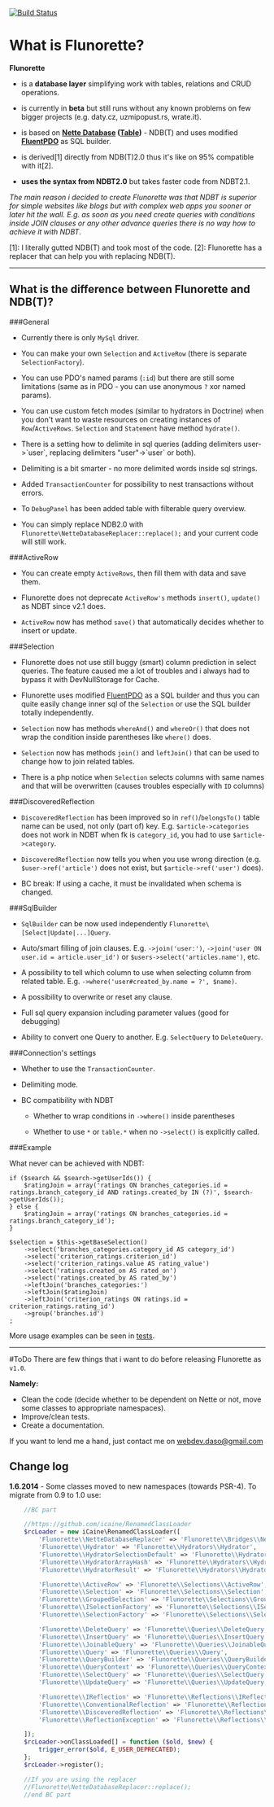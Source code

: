 [![Build Status](https://travis-ci.org/icaine/flunorette.svg?branch=master)](https://travis-ci.org/icaine/flunorette)

What is Flunorette?
===================
**Flunorette**

- is a **database layer** simplifying work with tables, relations and CRUD operations.

- is currently in **beta** but still runs without any known problems on few bigger projects (e.g. daty.cz, uzmipopust.rs, wrate.it).

- is based on **[Nette Database](http://doc.nette.org/en/2.0/database) ([Table](http://doc.nette.org/en/2.0/database-table))** - NDB(T) and uses modified **[FluentPDO](http://fluentpdo.com)** as SQL builder.

- is derived[1] directly from NDB(T)2.0 thus it's like on 95% compatible with it[2].

- **uses the syntax from NDBT2.0** but takes faster code from NDBT2.1.

*The main reason i decided to create Flunorette was that NDBT is superior for simple websites like blogs but with complex web apps you sooner or later hit the wall. E.g. as soon as you need create queries with conditions inside JOIN clauses or any other advance queries there is no way how to achieve it with NDBT*.



[1]: I literally gutted NDB(T) and took most of the code.
[2]: Flunorette has a replacer that can help you with replacing NDB(T).

---

What is the difference between Flunorette and NDB(T)?
-----------------------------------------------------

###General

- Currently there is only `MySql` driver.

- You can make your own `Selection` and `ActiveRow` (there is separate `SelectionFactory`).

- You can use PDO's named params (`:id`) but there are still some limitations (same as in PDO - you can use anonymous `?` xor named params).

- You can use custom fetch modes (similar to hydrators in Doctrine) when you don't want to waste resources on creating instances of `Row`/`ActiveRows`. `Selection` and `Statement` have method `hydrate()`.

- There is a setting how to delimite in sql queries (adding delimiters user->\`user\`, replacing delimiters "user"->\`user\` or both).

- Delimiting is a bit smarter - no more delimited words inside sql strings.

- Added `TransactionCounter` for possibility to nest transactions without errors.

- To `DebugPanel` has been added table with filterable query overview.

- You can simply replace NDB2.0 with `Flunorette\NetteDatabaseReplacer::replace();` and your current code will still work.

###ActiveRow

- You can create empty `ActiveRows`, then fill them with data and save them.

- Flunorette does not deprecate `ActiveRow's` methods `insert()`, `update()` as NDBT since v2.1 does.

- `ActiveRow` now has method `save()` that automatically decides whether to insert or update.

###Selection

- Flunorette does not use still buggy (smart) column prediction in select queries. The feature caused me a lot of troubles and i always had to bypass it with DevNullStorage for Cache.

- Flunorette uses modified [FluentPDO](http://fluentpdo.com) as a SQL builder and thus you can quite easily change inner sql of the `Selection` or use the SQL builder totally independently.

- `Selection` now has methods `whereAnd()` and `whereOr()` that does not wrap the condition inside parentheses like `where()` does.

- `Selection` now has methods `join()` and `leftJoin()` that can be used to change how to join related tables.

- There is a php notice when `Selection` selects columns with same names and that will be overwritten (causes troubles especially with `ID` columns)

###DiscoveredReflection

- `DiscoveredReflection` has been improved so in `ref()`/`belongsTo()` table name can be used, not only (part of) key. E.g. `$article->categories` does not work in NDBT when fk is `category_id`, you had to use `$article->category`.

- `DiscoveredReflection` now tells you when you use wrong direction (e.g. `$user->ref('article')` does not exist, but `$article->ref('user')` does).

- BC break: If using a cache, it must be invalidated when schema is changed.

###SqlBuilder

- `SqlBuilder` can be now used independently `Flunorette\[Select|Update|...]Query`.

- Auto/smart filling of join clauses. E.g. `->join('user:')`, `->join('user ON user.id = article.user_id')` or `$users->select('articles.name')`, etc.

- A possibility to tell which column to use when selecting column from related table. E.g. `->where('user#created_by.name = ?', $name)`.

- A possibility to overwrite or reset any clause.

- Full sql query expansion including parameter values (good for debugging)

- Ability to convert one Query to another. E.g. `SelectQuery` to `DeleteQuery`.

###Connection's settings

- Whether to use the `TransactionCounter`.

- Delimiting mode.

- BC compatibility with NDBT
    - Whether to wrap conditions in `->where()` inside parentheses

    - Whether to use `*` or `table.*` when no `->select()` is explicitly called.

###Example

What never can be achieved with NDBT:

    if ($search && $search->getUserIds()) {
        $ratingJoin = array('ratings ON branches_categories.id = ratings.branch_category_id AND ratings.created_by IN (?)', $search->getUserIds());
    } else {
        $ratingJoin = array('ratings ON branches_categories.id = ratings.branch_category_id');
    }

    $selection = $this->getBaseSelection()
        ->select('branches_categories.category_id AS category_id')
        ->select('criterion_ratings.criterion_id')
        ->select('criterion_ratings.value AS rating_value')
        ->select('ratings.created_on AS rated_on')
        ->select('ratings.created_by AS rated_by')
        ->leftJoin('branches_categories:')
        ->leftJoin($ratingJoin)
        ->leftJoin('criterion_ratings ON ratings.id = criterion_ratings.rating_id')
        ->group('branches.id')
    ;

More usage examples can be seen in [tests](https://github.com/icaine/Flunorette/tree/master/tests).

---

#ToDo
There are few things that i want to do before releasing Flunorette as `v1.0`.

**Namely:**

- Clean the code (decide whether to be dependent on Nette or not, move some classes to appropriate namespaces).
- Improve/clean tests.
- Create a documentation.

If you want to lend me a hand, just contact me on webdev.daso@gmail.com


Change log
----------

**1.6.2014** - Some classes moved to new namespaces (towards PSR-4). To migrate from 0.9 to 1.0 use:
```php
	//BC part

	//https://github.com/icaine/RenamedClassLoader
	$rcLoader = new iCaine\RenamedClassLoader([
		'Flunorette\\NetteDatabaseReplacer' => 'Flunorette\\Bridges\\Nette\\NetteDatabaseReplacer',
		'Flunorette\\Hydrator' => 'Flunorette\\Hydrators\\Hydrator',
		'Flunorette\\HydratorSelectionDefault' => 'Flunorette\\Hydrators\\HydratorSelection',
		'Flunorette\\HydratorArrayHash' => 'Flunorette\\Hydrators\\HydratorArrayHash',
		'Flunorette\\HydratorResult' => 'Flunorette\\Hydrators\\HydratorField',

		'Flunorette\\ActiveRow' => 'Flunorette\\Selections\\ActiveRow',
		'Flunorette\\Selection' => 'Flunorette\\Selections\\Selection',
		'Flunorette\\GroupedSelection' => 'Flunorette\\Selections\\GroupedSelection',
		'Flunorette\\ISelectionFactory' => 'Flunorette\\Selections\\ISelectionFactory',
		'Flunorette\\SelectionFactory' => 'Flunorette\\Selections\\SelectionFactory',

		'Flunorette\\DeleteQuery' => 'Flunorette\\Queries\\DeleteQuery',
		'Flunorette\\InsertQuery' => 'Flunorette\\Queries\\InsertQuery',
		'Flunorette\\JoinableQuery' => 'Flunorette\\Queries\\JoinableQuery',
		'Flunorette\\Query' => 'Flunorette\\Queries\\Query',
		'Flunorette\\QueryBuilder' => 'Flunorette\\Queries\\QueryBuilder',
		'Flunorette\\QueryContext' => 'Flunorette\\Queries\\QueryContext',
		'Flunorette\\SelectQuery' => 'Flunorette\\Queries\\SelectQuery',
		'Flunorette\\UpdateQuery' => 'Flunorette\\Queries\\UpdateQuery',

		'Flunorette\\IReflection' => 'Flunorette\\Reflections\\IReflection',
		'Flunorette\\ConventionalReflection' => 'Flunorette\\Reflections\\ConventionalReflection',
		'Flunorette\\DiscoveredReflection' => 'Flunorette\\Reflections\\DiscoveredReflection',
		'Flunorette\\ReflectionException' => 'Flunorette\\Reflections\\ReflectionException',

	]);
    $rcLoader->onClassLoaded[] = function ($old, $new) {
        trigger_error($old, E_USER_DEPRECATED);
    };
    $rcLoader->register();

	//If you are using the replacer
	//Flunorette\NetteDatabaseReplacer::replace();
	//end BC part
```
